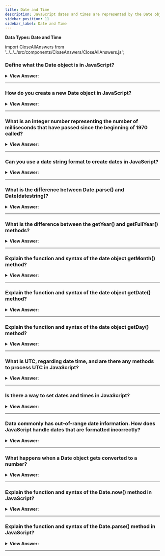 ```yaml
---
title: Date and Time
description: JavaScript dates and times are represented by the Date object.
sidebar_position: 11
sidebar_label: Date and Time
---
```


**Data Types: Date and Time**

import CloseAllAnswers from '../../../src/components/CloseAnswers/CloseAllAnswers.js';

<CloseAllAnswers />

### Define what the Date object is in JavaScript?

<details>
  <summary><strong>View Answer:</strong></summary>
  <div>
  <div><strong>Interview Response:</strong> JavaScript Date objects represent a single moment in time in a platform-independent format. Date objects contain a Number that represents milliseconds since 1 January 1970 UTC.</div><br />
  <div><strong>Technical Response:</strong> JavaScript Date objects represent a single moment in time in a platform-independent format. Date objects contain a Number that represents milliseconds since 1 January 1970 UTC. This date and time are not the same as the UNIX epoch (the number of seconds elapsed since midnight on January 1, 1970, UTC), the principal base value for computer-recorded date and time values. It's essential to keep in mind that while the time value at the heart of a Date object is UTC, the primary methods to fetch the date and time or its components all work in the local (i.e., host system) time zone and offset.
  </div>
  </div>
</details>

---

### How do you create a new Date object in JavaScript?

<details>
  <summary><strong>View Answer:</strong></summary>
  <div>
  <div><strong>Interview Response:</strong> We can create a new Date object by calling new Date() in our variable assignment.</div><br />
  <div><strong>Technical Response:</strong> JavaScript Date object creation is relatively straightforward. A call to the Date object gets done by calling (new Date()). That returns the unformatted Date object when invoked in your code.
  </div><br />
  <div><strong className="codeExample">Code Example:</strong><br /><br />

  <div></div>

```js
let now = new Date();
alert(now); // shows current date/time
```

  </div>
  </div>
</details>

---

### What is an integer number representing the number of milliseconds that have passed since the beginning of 1970 called?

<details>
  <summary><strong>View Answer:</strong></summary>
  <div>
  <div><strong>Interview Response:</strong> A "timestamp" in JavaScript represents the number of milliseconds that have transpired since January 1, 1970.</div><br />
  <div><strong>Technical Response:</strong> An integer number representing the number of milliseconds since 1970 is called a timestamp. It is a lightweight numeric representation of a date. We can always create a date from a timestamp using the new Date(timestamp) and convert the existing Date object to a timestamp using the date.getTime() method. You should be aware that dates before 01.01.1970 have a negative timestamp.
  </div><br />
  <div><strong className="codeExample">Code Example:</strong><br /><br />

  <div></div>

```js
// 31 Dec 1969
let Dec31_1969 = new Date(-24 * 3600 * 1000);
alert(Dec31_1969);
```

  </div>
  </div>
</details>

---

### Can you use a date string format to create dates in JavaScript?

<details>
  <summary><strong>View Answer:</strong></summary>
  <div>
  <div><strong>Interview Response:</strong> Yes, if there is a single argument, and it is a string, it is parsed automatically. The algorithm is the same as Date.parse (returns a timestamp) used to parse date strings.
</div><br />
  <div><strong className="codeExample">Code Example:</strong><br /><br />

<strong>Syntax: </strong> new Date(“datestring”);<br /><br />

  <div></div>

```js
let date = new Date('2017-01-26');
alert(date);
// The time is not set, so it's assumed to be midnight GMT and
// is adjusted according to the timezone the code is run in
// So the result could be
// Thu Jan 26 2017 11:00:00 GMT+1100 (Australian Eastern Daylight Time)
// or
// Wed Jan 25 2017 16:00:00 GMT-0800 (Pacific Standard Time)
```

  </div>
  </div>
</details>

---

### What is the difference between Date.parse() and Date(datestring)?

<details>
  <summary><strong>View Answer:</strong></summary>
  <div>
  <div><strong>Interview Response:</strong> The main difference between Date.parse(), and Date(datestring) is Date.parse() returns milliseconds, and Date(datestring) does not. It returns the actual UTC date string requested.
</div><br />
  <div><strong className="codeExample">Code Example:</strong><br /><br />

  <div></div>

```js
let date = Date.parse('01-02-2021'); // get timestamp returns 1609574400000
let date2 = new Date(1609574400000); // using timestamp

console.log(date); // returns 1609574400000
console.log(date2); // returns 2021-01-02T08:00:00.000Z
```

  </div>
  </div>
</details>

---

### What is the difference between the getYear() and getFullYear() methods?

<details>
  <summary><strong>View Answer:</strong></summary>
  <div>
  <div><strong>Interview Response:</strong> The getFullYear() method returns the year of the specified date according to local time, and getYear() method is deprecated. We should not use it.</div><br />
  <div><strong>Technical Response:</strong> The getFullYear() method returns the year of the specified date according to local time. The getYear() method is deprecated and should not get used following the current MDN recommendations (It does not work well with date years after 2000).
  </div><br />
  <div><strong className="codeExample">Code Example:</strong><br /><br />

  <div></div>

```js
let date = new Date();
let year = date.getFullYear();
console.log(year); // returns 2021
```

  </div>
  </div>
</details>

---

### Explain the function and syntax of the date object getMonth() method?

<details>
  <summary><strong>View Answer:</strong></summary>
  <div>
  <div><strong>Interview Response:</strong> To get the month the specified date we want. We must first create a new date with a variable assignment and the new date object. The we can access the month with the variable.getMonth() method. The return value will be a number between the 0-11 index.</div><br />
  <div><strong>Technical Response:</strong> The getMonth() method returns the month on the specified date according to local time as a zero-based value (zero indicates the year's first month). It returns an integer number, between 0 and 11, representing the month on the given date according to local time. 0 corresponds to January, 1 to February, and more.
  </div><br />
  <div><strong className="codeExample">Code Example:</strong><br /><br />

<strong>Syntax: </strong> dateObj.getMonth();<br /><br />

  <div></div>

```js
let Xmas95 = new Date('December 25, 1995 23:15:30');
let month = Xmas95.getMonth();

console.log(month); // 11
```

  </div>
  </div>
</details>

---

### Explain the function and syntax of the date object getDate() method?

<details>
  <summary><strong>View Answer:</strong></summary>
  <div>
  <div><strong>Interview Response:</strong> The getDate() method returns the day of the month for the specified date according to local time. An integer number between 1 and 31 represents the day of the month for the given date.
</div><br />
  <div><strong className="codeExample">Code Example:</strong><br /><br />

<strong>Syntax: </strong> dateObj.getDate();<br /><br />

  <div></div>

```js
let Xmas95 = new Date('December 25, 1995 23:15:30');
let day = Xmas95.getDate();

console.log(day); // 25
```

  </div>
  </div>
</details>

---

### Explain the function and syntax of the date object getDay() method?

<details>
  <summary><strong>View Answer:</strong></summary>
  <div>
  <div><strong>Interview Response:</strong> The getDay() method returns the day of the week for the specified date according to local time, where 0 represents Sunday.</div><br />
  <div><strong>Technical Response:</strong> The getDay() method returns the day of the week for the specified date according to local time, where 0 represents Sunday. For the day of the month, see Date.prototype.getDate(). An integer number, between 0 and 6, corresponds to the week's day for the given date, according to local time: 0 for Sunday, 1 for Monday, 2 for Tuesday, and following days in order.
  </div><br />
  <div><strong className="codeExample">Code Example:</strong><br /><br />

<strong>Syntax: </strong> dateObj.getDay();<br /><br />

  <div></div>

```js
let Xmas95 = new Date('December 25, 1995 23:15:30');
let weekday = Xmas95.getDay();

console.log(weekday); // 1
```

  </div>
  </div>
</details>

---

### What is UTC, regarding date time, and are there any methods to process UTC in JavaScript?

<details>
  <summary><strong>View Answer:</strong></summary>
  <div>
  <div><strong>Interview Response:</strong> TThe approach that we should use is straightforward. We simply add UTC for any of the UTC methods such as getUTCFullYear(), getUTCMonth(), and getUTCDay(). Two special methods do not have a UTC-variant: getTime and getTimezoneOffset.</div><br />
  <div><strong>Technical Response:</strong> UTC is an acronym for Universal Time Coordinated, established in 1972. This time was called Greenwich Mean Time (GMT) but now referred to as Coordinated Universal Time or Universal Time Coordinated (UTC). In JavaScript, there are also their UTC-counterparts, that return day, month, year and so on for the time zone UTC+0: getUTCFullYear(), getUTCMonth(), getUTCDay(). Just insert the "UTC" right after "get". Besides the given methods, two special ones do not have a UTC-variant, including getTime and getTimezoneOffset.
  </div>
  </div>
</details>

---

### Is there a way to set dates and times in JavaScript?

<details>
  <summary><strong>View Answer:</strong></summary>
  <div>
  <div><strong>Interview Response:</strong> Yes, there are several methods, including setFullYear, setMonth, setDate, setHours, setMinutes, setSeconds, setMilliseconds, and setTime.</div><br />
  <div><strong>Technical Response:</strong> Yes, there are several methods, including setFullYear, setMonth, setDate, setHours, setMinutes, setSeconds, setMilliseconds, and setTime. setTime sets the completed date in milliseconds based on the JavaScript initialized date of 01/01/1970 UTC. Every one of them except setTime() has a UTC-variant for use.
  </div><br />
  <div><strong className="codeExample">Code Example:</strong><br /><br />

  <div></div>

```js
let today = new Date();

today.setHours(0);
alert(today); // still today, but the hour is changed to 0

today.setHours(0, 0, 0, 0);
alert(today); // still today, now 00:00:00 sharp.
```

  </div>
  </div>
</details>

---

### Data commonly has out-of-range date information. How does JavaScript handle dates that are formatted incorrectly?

<details>
  <summary><strong>View Answer:</strong></summary>
  <div>
  <div><strong>Interview Response:</strong> The Date object includes an auto-correction feature that tackles incorrectly formed dates. We can enter values out of range, and it will auto-adjust. The Date object also keeps track of the number of days within a single date to provide accurate future or past date results.
</div><br />
  <div><strong className="codeExample">Code Example:</strong><br /><br />

  <div></div>

```js
let date = new Date(2013, 0, 32); // 32 Jan 2013 ?!?
alert(date); // ...is 1st Feb 2013!

// Another example
let date = new Date(2016, 1, 28);
date.setDate(date.getDate() + 2);

alert(date); // 1 Mar 2016
```

  </div>
  </div>
</details>

---

### What happens when a Date object gets converted to a number?

<details>
  <summary><strong>View Answer:</strong></summary>
  <div>
  <div><strong>Interview Response:</strong> When a Date object gets converted to a number, it becomes the timestamp same as date.getTime().
</div><br />
  <div><strong className="codeExample">Code Example:</strong><br /><br />

  <div></div>

```js
// Date to number conversion using the unary operator
let date = new Date();
alert(+date); // returns the number of milliseconds, same as date.getTime()

// Time Measurement: Speed Test
let start = new Date(); // start measuring time

// do the job
for (let i = 0; i < 100000; i++) {
  let doSomething = i * i * i;
}

let end = new Date(); // end measuring time

alert(`The loop took ${end - start} ms`);
```

:::note

The critical side effect: dates can get subtracted; the result is their difference in milliseconds. That can be used for time measurements and equip an application with more powerful time-related features.

:::

  </div>
  </div>
</details>

---

### Explain the function and syntax of the Date.now() method in JavaScript?

<details>
  <summary><strong>View Answer:</strong></summary>
  <div>
  <div><strong>Interview Response:</strong> The static Date.now() method returns the number of milliseconds elapsed since January 1, 1970, 00:00:00 UTC.</div><br />
  <div><strong>Technical Response:</strong> We don't need the Date object if we just want to measure time. Date.now() is a special method that returns the current timestamp, and it has the same semantic value as new Date(). getTime() returns a Time object without creating an intermediary Date object. As a result, it is speedier and puts less strain on waste collection. It primarily gets used for convenience or when we need the necessary performance, such as in JavaScript games or other specialized applications.
  </div><br />
  <div><strong className="codeExample">Code Example:</strong><br /><br />

<strong>Syntax: </strong> Date.now();<br /><br />

  <div></div>

```js
let start = Date.now(); // milliseconds count from 1 Jan 1970

// do the job
for (let i = 0; i < 100000; i++) {
  let doSomething = i * i * i;
}

let end = Date.now(); // done

alert(`The loop took ${end - start} ms`); // subtract numbers, not dates
```

  </div>
  </div>
</details>

---

### Explain the function and syntax of the Date.parse() method in JavaScript?

<details>
  <summary><strong>View Answer:</strong></summary>
  <div>
  <div><strong>Interview Response:</strong> The parse() method parses a date string and returns the number of milliseconds between the date string and midnight of January 1, 1970.</div><br />
  <div><strong>Technical Response:</strong> Date.parse(str) parses a string in the specified format and returns the timestamp (number of milliseconds since January 1, 1970, UTC+0). If the format is invalid, NaN is returned. The string format should be (YYYY-MM-DDTHH:mm:ss.sssZ). The breakdown of the format is YYYY-MM-DD as the date year-month-day. The character "T" is used as the delimiter. HH:mm:ss.sss is the time relative to hours, minutes, seconds, and milliseconds. The optional 'Z' part denotes the time zone in the format +-hh:mm. A single letter Z would mean UTC+0.
  </div><br />
  <div><strong className="codeExample">Code Example:</strong><br /><br />

<strong>Syntax: </strong> Date.parse();<br /><br />

  <div></div>

```js
let ms = Date.parse('2012-01-26T13:51:50.417-07:00');

alert(ms); // 1327611110417  (timestamp)

// We can instantly create a new Date object from the timestamp

let date = new Date(Date.parse('2012-01-26T13:51:50.417-07:00'));

alert(date);
```

  </div>
  </div>
</details>

---
